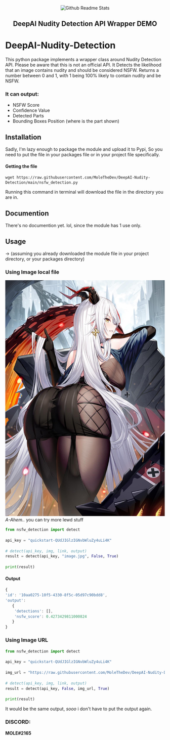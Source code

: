 <p align="center">
 <img width="100px" src="https://icon-library.com/images/moon-icon-png/moon-icon-png-4.jpg" align="center" alt="Github Readme Stats" />
 <h2 align="center">DeepAI Nudity Detection API Wrapper DEMO</h2>
</p>

# DeepAI-Nudity-Detection
<p>
This python package implements a wrapper class around Nudity Detection API. Please be aware that this is not an official API.
It Detects the likelihood that an image contains nudity and should be considered NSFW. Returns a number between 0 and 1, with 1 being 100% likely to contain nudity and be NSFW.
<br>

### It can output:
* NSFW Score
* Confidence Value
* Detected Parts
* Bounding Boxes Position (where is the part shown)
</p>

## Installation
Sadly, I'm lazy enough to package the module and upload it to Pypi,
So you need to put the file in your packages file or in your project file specifically.<br>
#### Getting the file
```
wget https://raw.githubusercontent.com/MoleTheDev/DeepAI-Nudity-Detection/main/nsfw_detection.py
```
Running this command in terminal will download the file in the directory you are in.

## Documention
There's no documention yet. lol, since the module has 1 use only.

## Usage
-> (assuming you already downloaded the module file in your project directory, or your packages directory)
### Using Image local file
<img src="image.jpg"><br>
*A-Ahem..* you can try more lewd stuff

```py
from nsfw_detection import detect

api_key = "quickstart-QUdJIGlzIGNvbWluZy4uLi4K"

# detect(api_key, img, link, output)
result = detect(api_key, "image.jpg", False, True)

print(result)
```
#### Output
```javascript
{
'id': '10aa0275-10f5-4330-8f5c-05d97c90bdd8',
'output': 
   {
    'detections': [], 
    'nsfw_score': 0.4273429811000824
   }
}

```
### Using Image URL
```py
from nsfw_detection import detect

api_key = "quickstart-QUdJIGlzIGNvbWluZy4uLi4K"

img_url = "https://raw.githubusercontent.com/MoleTheDev/DeepAI-Nudity-Detection/main/image.jpg"

# detect(api_key, img, link, output)
result = detect(api_key, False, img_url, True)

print(result)
```
It would be the same output, *sooo* i don't have to put the output again.

### DISCORD:
**MOLE#2165**
